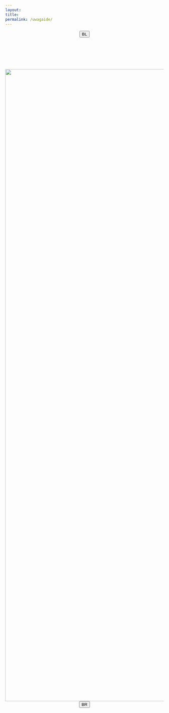 ```yaml
---
layout:
title:
permalink: /uwagaide/
---
```


<div style="text-align:center">
  <button> BL <i class="arrow left"></i> </button>
  <img src="{{ site.baseurl }}/images/lara_1.gif" alt="ide" style="width: 2000px; margin-top: 100px;" />
  <button> BR <i class="arrow right"></i> </button>
</div>
